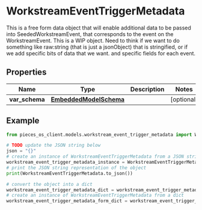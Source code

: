# WorkstreamEventTriggerMetadata

This is a free form data object that will enable additional data to be passed into SeededWorkstreamEvent, that corresponds to the event on the WorkstreamEvent.  This is a WIP object.  Need to think if we want to do something like raw:string (that is just a jsonObject) that is stringified, or if we add specific bits of data that we want. and specific fields for each event.

## Properties

Name | Type | Description | Notes
------------ | ------------- | ------------- | -------------
**var_schema** | [**EmbeddedModelSchema**](EmbeddedModelSchema) |  | [optional] 

## Example

```python
from pieces_os_client.models.workstream_event_trigger_metadata import WorkstreamEventTriggerMetadata

# TODO update the JSON string below
json = "{}"
# create an instance of WorkstreamEventTriggerMetadata from a JSON string
workstream_event_trigger_metadata_instance = WorkstreamEventTriggerMetadata.from_json(json)
# print the JSON string representation of the object
print(WorkstreamEventTriggerMetadata.to_json())

# convert the object into a dict
workstream_event_trigger_metadata_dict = workstream_event_trigger_metadata_instance.to_dict()
# create an instance of WorkstreamEventTriggerMetadata from a dict
workstream_event_trigger_metadata_form_dict = workstream_event_trigger_metadata.from_dict(workstream_event_trigger_metadata_dict)
```



